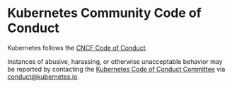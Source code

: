 # Kubernetes Community Code of Conduct

Kubernetes follows the [CNCF Code of Conduct](https://github.com/cncf/foundation/blob/main/code-of-conduct.md).

Instances of abusive, harassing, or otherwise unacceptable behavior may be reported by contacting
the [Kubernetes Code of Conduct Committee](./committee-code-of-conduct) via <conduct@kubernetes.io>.
